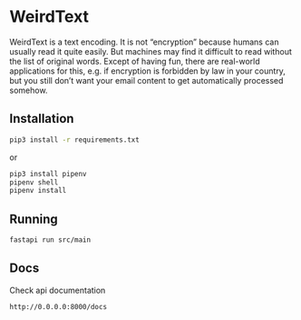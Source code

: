 # WeirdText

WeirdText is a text encoding.
It is not “encryption” because humans can usually read it quite easily. But machines may
find it difficult to read without the list of original words. Except of having fun, there are
real-world applications for this, e.g. if encryption is forbidden by law in your country, but
you still don’t want your email content to get automatically processed somehow.

## Installation

```bash
pip3 install -r requirements.txt
```
or
```bash
pip3 install pipenv
pipenv shell
pipenv install
```

## Running

```bash
fastapi run src/main
```

## Docs
Check api documentation

```bash
http://0.0.0.0:8000/docs
```

